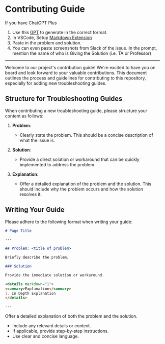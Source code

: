 # Contributing Guide

If you have ChatGPT Plus

1. Use this [GPT](https://chat.openai.com/g/g-70xo16Zkj-devops-guidegen) to generate in the correct format.
2. In VSCode, Setup [Markdown Extension](https://marketplace.visualstudio.com/items?itemName=cweijan.vscode-office)
3. Paste in the problem and solution.
4. You can even paste screenshots from Slack of the issue. In the prompt, mention the name of who is Giving the Solution (i.e. TA or Professor)

---

Welcome to our project's contribution guide! We're excited to have you on board and look forward to your valuable contributions. This document outlines the process and guidelines for contributing to this repository, especially for adding new troubleshooting guides.

## Structure for Troubleshooting Guides

When contributing a new troubleshooting guide, please structure your content as follows:

1. **Problem**:

   - Clearly state the problem. This should be a concise description of what the issue is.
2. **Solution**:

   - Provide a direct solution or workaround that can be quickly implemented to address the problem.
3. **Explanation**:

   - Offer a detailed explanation of the problem and the solution. This should include why the problem occurs and how the solution resolves it.

## Writing Your Guide

Please adhere to the following format when writing your guide:

```markdown
# Page Title

---

## Problem: <title of problem>

Briefly describe the problem.

### Solution

Provide the immediate solution or workaround.

<details markdown="1"> 
<summary>Explanation</summary>
1. In Depth Explanation
</details>

---
```

Offer a detailed explanation of both the problem and the solution.

- Include any relevant details or context.
- If applicable, provide step-by-step instructions.
- Use clear and concise language.
